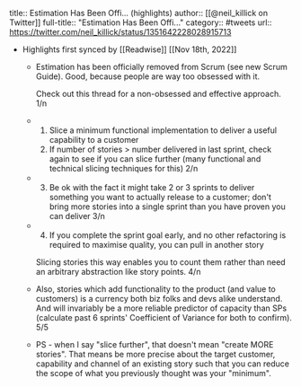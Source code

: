 title:: Estimation Has Been Offi... (highlights)
author:: [[@neil_killick on Twitter]]
full-title:: "Estimation Has Been Offi..."
category:: #tweets
url:: https://twitter.com/neil_killick/status/1351642228028915713

- Highlights first synced by [[Readwise]] [[Nov 18th, 2022]]
	- Estimation has been officially removed from Scrum (see new Scrum Guide). Good, because people are way too obsessed with it.
	  
	  Check out this thread for a non-obsessed and effective approach. 1/n
	- 1. Slice a minimum functional implementation to deliver a useful capability to a customer
	  2. If number of stories > number delivered in last sprint, check again to see if you can slice further (many functional and technical slicing techniques for this)
	  2/n
	- 3. Be ok with the fact it might take 2 or 3 sprints to deliver something you want to actually release to a customer; don't bring more stories into a single sprint than you have proven you can deliver
	  3/n
	- 4. If you complete the sprint goal early, and no other refactoring is required to maximise quality, you can pull in another story
	  
	  Slicing stories this way enables you to count them rather than need an arbitrary abstraction like story points.
	  4/n
	- Also, stories which add functionality to the product (and value to customers) is a currency both biz folks and devs alike understand. And will invariably be a more reliable predictor of capacity than SPs (calculate past 6 sprints' Coefficient of Variance for both to confirm).
	  5/5
	- PS - when I say "slice further", that doesn't mean "create MORE stories". That means be more precise about the target customer, capability and channel of an existing story such that you can reduce the scope of what you previously thought was your "minimum".